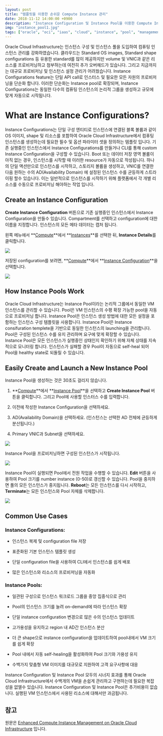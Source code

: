 ```yaml
---
layout: post
title: "템플릿을 이용한 손쉬운 Compute Instance 관리"
date: 2018-11-12 14:00:00 +0900
description: "Instance Configuration 및 Instance Pool을 이용한 Compute Instance Management"
img: "instance_pool1.jpg"
tags: ["oracle", "oci", "iaas", "cloud", "instance", "pool", "management", "templete", "oracle cloud", "오라클 클라우드"] 
---
```


Oracle Cloud Infrastructure는 인스턴스 구성 및 인스턴스 풀을 도입하여 컴퓨팅 인스턴스 관리를 강화하였습니다.
클라우드는 Standard OS images, Standard shape configurations 등 유용한 standard를 많이 제공하지만 volume 및 VNIC과 같은 리소스를 프로비저닝하고 첨부하는데 여전히 추가 오버헤드가 있습니다. 그리고 지금까지는 대규모 프로비저닝 및 인스턴스 설정 관리가 어려웠습니다. Instance Configurations feature는 단일 API call로 인스터스 및 필요한 모든 자원의 프로비저닝을 단순화 합니다. 이러한 단순화는 Instance pool로 확장되며, Instance Configurations는 동일한 다수의 컴퓨팅 인스턴스의 논리적 그룹을 생성하고 규모에 맞게 자동으로 시작됩니다.


# What are Instance Configurations?

Instance Configurations는 단일 구성 엔티티로 인스턴스에 연결된 블록 볼륨과 같이 OS 이미지, shape 및 리소스를 포함하여 Oracle Cloud Infrastructure에서 컴퓨팅 인스턴스를 생성하는데 필요한 필수 및 옵션 파라미터 셋을 정의하는 템플릿 입니다. 기존 실행중인 인스턴스에서 Instance Configurations를 만들거나 CLI를 통해 custom Instance Configuration을 구성할 수 있습니다.
Boot 또는 데이터 저장 영역 볼륨이 아직 없는 경우, 인스턴스를 시작할 때 이러한 resource가 자동으로 작성됩니다. 하나의 단일 액션만으로 인스턴스를 시작하고, 스토리지 볼륨을 생성하고, VNIC를 연결한 다음 원하는 수의 AD(Availability Domain) 에 설정된 인스턴스 수를 균등하게 스트라이핑 할수 있습니다. 이는 일반적으로 인스턴스를 시작하기 위해 플랫폼에서 각 개별 리소스를 수동으로 프로비저닝 해야하는 작업 입니다.


## Create an Instance Configuration

**Create Instance Configuration** 버튼으로 기존 실행중인 인스턴스에서 Instance Configuration을 만들수 있습니다. Compartment를 선택하고 configuration에 대한 이름을 지정합니다. 인스턴스의 모든 메타 데이터는 캡처 됩니다.

왼쪽 메뉴에서 **[Compute](https://console.us-ashburn-1.oraclecloud.com/a/compute/instances)**에서 **[Instances](https://console.us-ashburn-1.oraclecloud.com/a/compute/instances)**를 선택한 뒤, **Instance Details**를 클릭합니다.

![]({{site.baseurl}}/assets/img/instance_pool2.jpg)

저장된 configuration를 보려면,  **[Compute](https://console.us-ashburn-1.oraclecloud.com/a/compute/instances)**에서 **[Instance Configuration](https://console.us-ashburn-1.oraclecloud.com/compute/instance-configs)**을 선택합니다.

![]({{site.baseurl}}/assets/img/instance_pool3.jpg)


## How Instance Pools Work

Oracle Cloud Infrastructure는 Instance Pool이라는 논리적 그룹에서 동일한 VM 인스턴스를 관리할 수 있습니다. Pool은 VM 인스턴스의 수평 확장 가능한 pool을 자동으로 프로비저닝 합니다. Instance Pool은 인스턴스 생성 방법에 대한 모든 설정을 포함하는 인스턴스 구성 템플릿을 사용합니다. Instance Pool은 Instance consifuration templete을 기반으로 동일한 인스턴스의 launching을 관리합니다. Pool은 구성된 인스턴스 수를 유지 관리하며 요구에 맞게 확장할 수 있습니다. Instance Pool은 모든 인스턴스가 실행중인 상태인지 확인하기 위해 자체 상태를 지속적으로 모니터링 합니다. 인스턴스가 실패할 경우 Pool이 자동으로 self-heal 되어 Pool을 healthy state로 되돌릴 수 있습니다.


## Easily Create and Launch a New Instance Pool

Instance Pool을 생성하는 것은 30초도 걸리지 않습니다.

1. **[Compute](https://console.us-ashburn-1.oraclecloud.com/a/compute/instances)**에서 **[Instance Pool](https://console.us-ashburn-1.oraclecloud.com/compute/instance-pools)**을 선택하고 **Create Instance Pool** 버튼을 클릭합니다. 그리고 Pool에 사용할 인스터스 수를 입력합니다.

2. 이전에 작성한 Instance Configuration을 선택하세요.

3. AD(Availability Domain)을 선택하세요. (인스턴스는 선택한 AD 전체에 균등하게 분산됩니다.)

4. Primary VNIC과 Subnet을 선택하세요.

![]({{site.baseurl}}/assets/img/instance_pool4.jpg)

Instance Pool을 프로비저닝하면 구성된 인스턴스가 시작됩니다.

![]({{site.baseurl}}/assets/img/instance_pool5.jpg)

Instance Pool이 실행되면 Pool에서 전원 작업을 수행할 수 있습니다. **Edit** 버튼을 사용하여 Pool 크기를 number instance (0-50)로 갱신할 수 있습니다. Pool을 중지하면 풀의 모든 인스턴스가 중지됩니다. **Reboot**는 모든 인스턴스를 다시 시작하고, **Terminate**는 모든 인스턴스와 Pool 자체를 삭제합니다.

![]({{site.baseurl}}/assets/img/instance_pool6.jpg)


## Common Use Cases

### Instance Configurations:

* 인스턴스 복제 및 configuration file 저장

* 표준화된 기본 인스턴스 템플릿 생성

* 단일 configuration file을 사용하여 CLI에서 인스턴스를 쉽게 배포

* 많은 인스턴스와 리소스의 프로비저닝을 자동화


### Instance Pools:

* 일관된 구성으로 인스턴스 워크로드 그룹을 중앙 집중식으로 관리

* Pool의 인스턴스 크기를 늘려 on-demand에 따라 인스턴스 확장

* 단일 instance configuration 변경으로 많은 수의 인스턴스 업데이트

* 고가용성을 유지하고 region 내 AD간 인스턴스 분산

* 더 큰 shape으로 instance configuration을 업데이트하여 pool내에서 VM 크기를 쉽게 확장

* Pool 내에서 자동 self-healing을 활성화하여 Pool 크기와 가용성 유지

* 수백가지 맞춤형 VM 이미지를 대규모로 지원하여 고객 요구사항에 대응

Instance Configuration 및 Instance Pool 모두의 시너지 효과를 통해 Oracle Cloud Infrastructure에서 수백개의 VM을 손쉽게 관리하고 구현하는데 필요한 복잡성을 없앨수 있습니다.
Instance Configuration 및 Instance Pool은 추가비용이 없습니다. 실행된 VM 인스턴스에서 사용된 리소스에 대해서만 과금됩니다.


## 참고

원문은 [Enhanced Compute Instance Management on Oracle Cloud Infrastructure](https://blogs.oracle.com/cloud-infrastructure/enhanced-compute-instance-management-on-oracle-cloud-infrastructure) 입니다.
